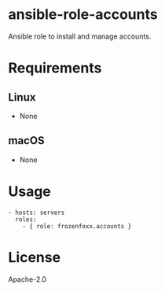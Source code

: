 # ansible-role-accounts

Ansible role to install and manage accounts.

# Requirements

## Linux
- None

## macOS
- None

# Usage

```
- hosts: servers
  roles:
    - { role: frozenfoxx.accounts }
```

# License

Apache-2.0
